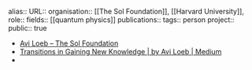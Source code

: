 alias::
URL::
organisation:: [[The Sol Foundation]], [[Harvard University]],  
role::
fields:: [[quantum physics]] 
publications:: 
tags:: person
project::
public:: true

- [Avi Loeb – The Sol Foundation](https://thesolfoundation.org/people/avi-loeb/)
- [Transitions in Gaining New Knowledge | by Avi Loeb | Medium](https://avi-loeb.medium.com/transitions-in-gaining-new-knowledge-5e13872f25d1)
-